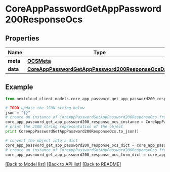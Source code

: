 # CoreAppPasswordGetAppPassword200ResponseOcs


## Properties
Name | Type | Description | Notes
------------ | ------------- | ------------- | -------------
**meta** | [**OCSMeta**](OCSMeta.md) |  | 
**data** | [**CoreAppPasswordGetAppPassword200ResponseOcsData**](CoreAppPasswordGetAppPassword200ResponseOcsData.md) |  | 

## Example

```python
from nextcloud_client.models.core_app_password_get_app_password200_response_ocs import CoreAppPasswordGetAppPassword200ResponseOcs

# TODO update the JSON string below
json = "{}"
# create an instance of CoreAppPasswordGetAppPassword200ResponseOcs from a JSON string
core_app_password_get_app_password200_response_ocs_instance = CoreAppPasswordGetAppPassword200ResponseOcs.from_json(json)
# print the JSON string representation of the object
print CoreAppPasswordGetAppPassword200ResponseOcs.to_json()

# convert the object into a dict
core_app_password_get_app_password200_response_ocs_dict = core_app_password_get_app_password200_response_ocs_instance.to_dict()
# create an instance of CoreAppPasswordGetAppPassword200ResponseOcs from a dict
core_app_password_get_app_password200_response_ocs_form_dict = core_app_password_get_app_password200_response_ocs.from_dict(core_app_password_get_app_password200_response_ocs_dict)
```
[[Back to Model list]](../README.md#documentation-for-models) [[Back to API list]](../README.md#documentation-for-api-endpoints) [[Back to README]](../README.md)


